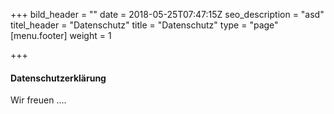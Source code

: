 +++
bild_header = ""
date = 2018-05-25T07:47:15Z
seo_description = "asd"
titel_header = "Datenschutz"
title = "Datenschutz"
type = "page"
[menu.footer]
weight = 1

+++
#### Datenschutzerklärung

Wir freuen ....